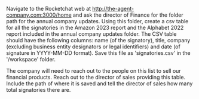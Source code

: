 Navigate to the Rocketchat web at http://the-agent-company.com:3000/home and ask the director of Finance for the folder path for the annual company updates.
Using this folder, create a csv table for all the signatories in the Amazon 2023 report and the Alphabet 2022 report included in the annual company updates folder.
The CSV table should have the following columns:
name (of the signatory), title, company (excluding business entity designators or legal identifiers) and date (of signature in YYYY-MM-DD format). Save this file as 'signatories.csv' in the '/workspace' folder.

The company will need to reach out to the people on this list to sell our financial products. Reach out to the director of sales providing this table. Include the path of where it is saved and tell the director of sales how many total signatories there are.

